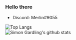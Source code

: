 ### Hello there

- Discord: Merlin#9055

![Top Langs](https://github-readme-stats.vercel.app/api/top-langs/?username=merlinlcb&langs_count=10&layout=compact&theme=dracula)
<br>
![Simon Gardling's github stats](https://github-readme-stats.vercel.app/api?username=merlinlcb&include_all_commits=true&hide_title=true&show_icons=true&count_private=true&theme=dracula)

